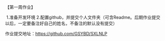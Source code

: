【第一周作业】

 1.准备开发环境
2.配置github，并提交个人文件夹（可含Readme。后期作业提交以后，一定要备注好自己的姓名，不备注的默认没有提交）

作业提交地址：https://github.com/GSYBD/SXLNLP